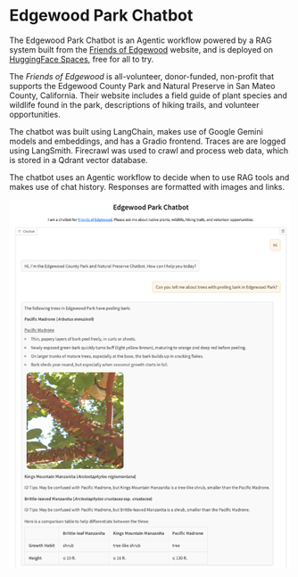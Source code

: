 # Edgewood Park Chatbot

The Edgewood Park Chatbot is an Agentic workflow powered by a RAG system built from the [Friends of Edgewood](https://friendsofedgewood.org/) website, and is deployed on [HuggingFace Spaces](https://huggingface.co/spaces/random-tesseract/edgewood), free for all to try.

The *Friends of Edgewood* is all-volunteer, donor-funded, non-profit that supports the Edgewood County Park and Natural Preserve in San Mateo County, California.  Their website includes a field guide of plant species and wildlife found in the park, descriptions of
hiking trails, and volunteer opportunities.

The chatbot was built using LangChain, makes use of Google Gemini models and embeddings, and has a Gradio frontend.  Traces are are logged using LangSmith.  Firecrawl was used to crawl and process web data, which is stored in a Qdrant vector database.  

The chatbot uses an Agentic workflow to decide when to use RAG tools and makes use of chat history. Responses are formatted with images and links.

<p align="center">
<img src="images/agentic-peeling-bark.png">
</p>